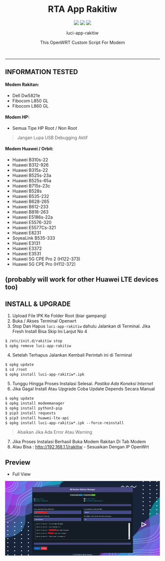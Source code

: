 <h1 align="center">
  <br>RTA App Rakitiw<br>

</h1>

  <p align="center">
	<img src="https://img.shields.io/github/actions/workflow/status/rtaserver/luci-app-rakitiw/.github%2Fworkflows%2Fbuild.yaml?logo=openwrt&label=Build%20App">
    <img src="https://img.shields.io/github/v/release/rtaserver/luci-app-rakitiw?label=Release%20App">
    <img src="https://img.shields.io/github/downloads/rtaserver/luci-app-rakitiw/total?label=Downloads&color=dark-green">
  </p>
  

<p align="center">
luci-app-rakitiw
</p>
<p align="center">
This OpenWRT Custom Script For Modem
</p>
<br>


---
INFORMATION TESTED
---
#### Modem Rakitan:
* Dell Dw5821e
* Fibocom L850 GL
* Fibocom L860 GL

#### Modem HP:
* Semua Tipe HP Root / Non Root
> Jangan Lupa USB Debugging Aktif

#### Modem Huawei / Orbit:
* Huawei B310s-22
* Huawei B312-926
* Huawei B315s-22
* Huawei B525s-23a
* Huawei B525s-65a
* Huawei B715s-23c
* Huawei B528s
* Huawei B535-232
* Huawei B628-265
* Huawei B612-233
* Huawei B818-263
* Huawei E5186s-22a
* Huawei E5576-320
* Huawei E5577Cs-321
* Huawei E8231
* SoyeaLink B535-333
* Huawei E3131
* Huawei E3372
* Huawei E3531
* Huawei 5G CPE Pro 2 (H122-373)
* Huawei 5G CPE Pro (H112-372)

(probably will work for other Huawei LTE devices too)
---
INSTALL & UPGRADE
---
1. Upload File IPK Ke Folder Root (biar gampang)
2. Buka / Akses Terminal Openwrt
3. Stop Dan Hapus `luci-app-rakitiw` dahulu Jalankan di Terminal. Jika Fresh Install Bisa Skip Ini Lanjut No 4
```
$ /etc/init.d/rakitiw stop
$ opkg remove luci-app-rakitiw
```
4. Setelah Terhapus Jalankan Kembali Perintah ini di Terminal
```
$ opkg update
$ cd /root
$ opkg install luci-app-rakitiw*.ipk
```
5. Tunggu Hingga Proses Instalasi Selesai. *Pastika Ada Koneksi Internet*
6. Jika Gagal Install Atau Upgrade Coba Update Depends Secara Manual
```
$ opkg update
$ opkg install modemmanager
$ opkg install python3-pip
$ pip3 install requests
$ pip3 install huawei-lte-api
$ opkg install luci-app-rakitiw*.ipk --force-reinstall
```
> Abaikan Jika Ada Error Atau Warning
7. Jika Proses Instalasi Berhasil Buka Modem Rakitan Di Tab Modem
8. Atau Bisa : http://192.168.1.1/rakitiw - Sesuaikan Dengan IP OpenWrt

Preview
---


* Full View
<p align="center">
    <img src="pc.png">
</p>
